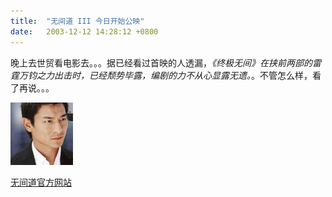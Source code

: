 ```yaml
---
title:  "无间道 III 今日开始公映"
date:   2003-12-12 14:28:12 +0800
---
```


晚上去世贸看电影去。。。据已经看过首映的人透漏，_《终极无间》在挟前两部的雷霆万钧之力出击时，已经颓势毕露，编剧的力不从心显露无遗。_。不管怎么样，看了再说。。。  

![](/images/2011/movie/wjdldh.jpg)  

[无间道官方网站](http://www.infernalaffairs.com/)  

